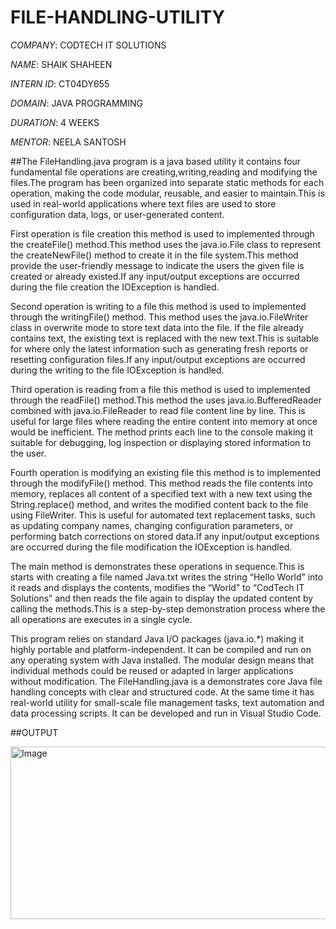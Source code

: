 # FILE-HANDLING-UTILITY

*COMPANY*: CODTECH IT SOLUTIONS

*NAME*: SHAIK SHAHEEN

*INTERN ID*: CT04DY655

*DOMAIN*: JAVA PROGRAMMING

*DURATION*: 4 WEEKS

*MENTOR*: NEELA SANTOSH

##The FileHandling.java program is a java based utility it contains four fundamental file operations are creating,writing,reading and modifying the files.The program has been organized into separate static methods for each operation, making the code modular, reusable, and easier to maintain.This is used in real-world applications where text files are used to store configuration data, logs, or user-generated content.

First operation is file creation this method is used to implemented through the createFile() method.This method uses the java.io.File class to represent the createNewFile() method to create it in the file system.This method provide the user-friendly message to indicate the users the given file is created or already existed.If any input/output exceptions are occurred during the file creation the IOException is handled.

Second operation is writing to a file this method is used to implemented through the writingFile() method. This method uses the java.io.FileWriter class in overwrite mode to store text data into the file. If the file already contains text, the existing text is replaced with the new text.This is suitable for where only the latest information such as generating fresh reports or resetting configuration files.If any input/output exceptions are occurred during the writing to the file IOException is handled.

Third operation is reading from a file this method is used to implemented through the readFile() method.This method the uses java.io.BufferedReader combined with java.io.FileReader to read file content line by line. This is useful for large files where reading the entire content into memory at once would be inefficient. The method prints each line to the console making it suitable for debugging, log inspection or displaying stored information to the user.

Fourth operation is modifying an existing file this method is to implemented through the modifyFile() method. This method reads the file contents into memory, replaces all content of a specified text with a new text using the String.replace() method, and writes the modified content back to the file using FileWriter. This is useful for automated text replacement tasks, such as updating company names, changing configuration parameters, or performing batch corrections on stored data.If any input/output exceptions are occurred during the file modification the IOException is handled.

The main method is demonstrates these operations in sequence.This is starts with creating a file named Java.txt writes the string “Hello World” into it reads and displays the contents, modifies the “World” to “CodTech IT Solutions” and then reads the file again to display the updated content by calling the methods.This is a step-by-step demonstration process where the all operations are executes in a single cycle.

This program relies on standard Java I/O packages (java.io.*) making it highly portable and platform-independent. It can be compiled and run on any operating system with Java installed. The modular design means that individual methods could be reused or adapted in larger applications without modification.
The FileHandling.java is a demonstrates core Java file handling concepts with clear and  structured code. At the same time it has real-world utility for small-scale file management tasks, text automation and data processing scripts. It can be developed and run in Visual Studio Code.

##OUTPUT

<img width="1363" height="276" alt="Image" src="https://github.com/user-attachments/assets/822b15ef-fc3d-4983-ab72-a46a840b1f00" />
